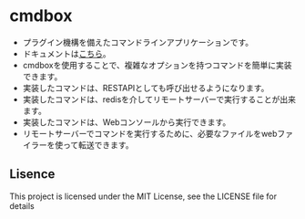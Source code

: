 # cmdbox

- プラグイン機構を備えたコマンドラインアプリケーションです。
- ドキュメントは[こちら](https://hamacom2004jp.github.io/cmdbox/)。
- cmdboxを使用することで、複雑なオプションを持つコマンドを簡単に実装できます。
- 実装したコマンドは、RESTAPIとしても呼び出せるようになります。
- 実装したコマンドは、redisを介してリモートサーバーで実行することが出来ます。
- 実装したコマンドは、Webコンソールから実行できます。
- リモートサーバーでコマンドを実行するために、必要なファイルをwebファイラーを使って転送できます。


## Lisence

This project is licensed under the MIT License, see the LICENSE file for details
